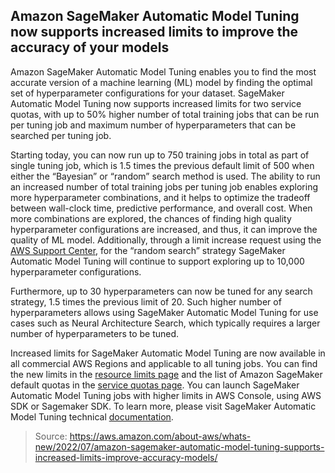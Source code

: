 ## Amazon SageMaker Automatic Model Tuning now supports increased limits to improve the accuracy of your models

Amazon SageMaker Automatic Model Tuning enables you to find the most accurate version of a machine learning (ML) model by finding the optimal set of hyperparameter configurations for your dataset. SageMaker Automatic Model Tuning now supports increased limits for two service quotas, with up to 50% higher number of total training jobs that can be run per tuning job and maximum number of hyperparameters that can be searched per tuning job.

Starting today, you can now run up to 750 training jobs in total as part of single tuning job, which is 1.5 times the previous default limit of 500 when either the “Bayesian” or “random” search method is used. The ability to run an increased number of total training jobs per tuning job enables exploring more hyperparameter combinations, and it helps to optimize the tradeoff between wall-clock time, predictive performance, and overall cost. When more combinations are explored, the chances of finding high quality hyperparameter configurations are increased, and thus, it can improve the quality of ML model. Additionally, through a limit increase request using the [AWS Support Center](https://console.aws.amazon.com/support/home#/.), for the “random search” strategy SageMaker Automatic Model Tuning will continue to support exploring up to 10,000 hyperparameter configurations.

Furthermore, up to 30 hyperparameters can now be tuned for any search strategy, 1.5 times the previous limit of 20. Such higher number of hyperparameters allows using SageMaker Automatic Model Tuning for use cases such as Neural Architecture Search, which typically requires a larger number of hyperparameters to be tuned.

Increased limits for SageMaker Automatic Model Tuning are now available in all commercial AWS Regions and applicable to all tuning jobs. You can find the new limits in the [resource limits page](https://docs.aws.amazon.com/sagemaker/latest/dg/automatic-model-tuning-limits.html) and the list of Amazon SageMaker default quotas in the [service quotas page](https://docs.aws.amazon.com/general/latest/gr/sagemaker.html). You can launch SageMaker Automatic Model Tuning jobs with higher limits in AWS Console, using AWS SDK or Sagemaker SDK. To learn more, please visit SageMaker Automatic Model Tuning technical [documentation](https://docs.aws.amazon.com/sagemaker/latest/dg/automatic-model-tuning.html).

> Source: https://aws.amazon.com/about-aws/whats-new/2022/07/amazon-sagemaker-automatic-model-tuning-supports-increased-limits-improve-accuracy-models/
